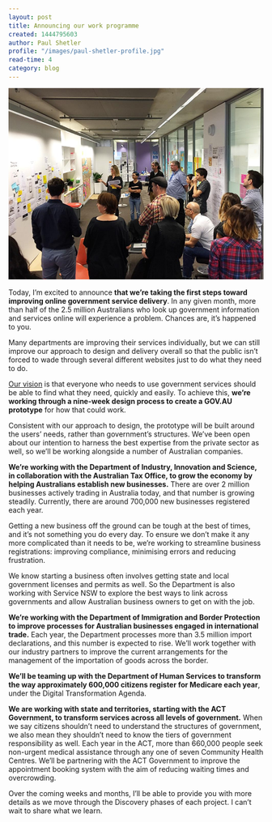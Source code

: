 ```yaml
---
layout: post
title: Announcing our work programme
created: 1444795603
author: Paul Shetler
profile: "/images/paul-shetler-profile.jpg"
read-time: 4
category: blog
---
```

![ ](/images/blog-banners/announcing-work-programme.jpg)

Today, I’m excited to announce **that we’re taking the first steps toward improving online government service delivery**. In any given month, more than half of the 2.5 million Australians who look up government information and services online will experience a problem. Chances are, it’s happened to you.

Many departments are improving their services individually, but we can still improve our approach to design and delivery overall so that the public isn’t forced to wade through several different websites just to do what they need to do.

[Our vision](http://www.slideshare.net/DTO-slides/ceda-presentation) is that everyone who needs to use government services should be able to find what they need, quickly and easily. To achieve this, **we’re working through a nine-week design process to create a GOV.AU prototype** for how that could work.

Consistent with our approach to design, the prototype will be built around the users’ needs, rather than government’s structures. We’ve been open about our intention to harness the best expertise from the private sector as well, so we’ll be working alongside a number of Australian companies.

**We’re working with the Department of Industry, Innovation and Science, in collaboration with the Australian Tax Office, to grow the economy by helping Australians establish new businesses.** There are over 2 million businesses actively trading in Australia today, and that number is growing steadily. Currently, there are around 700,000 new businesses registered each year.

Getting a new business off the ground can be tough at the best of times, and it’s not something you do every day. To ensure we don’t make it any more complicated than it needs to be, we’re working to streamline business registrations: improving compliance, minimising errors and reducing frustration.

We know starting a business often involves getting state and local government licenses and permits as well. So the Department is also working with Service NSW to explore the best ways to link across governments and allow Australian business owners to get on with the job.

**We’re working with the Department of Immigration and Border Protection to improve processes for Australian businesses engaged in international trade.** Each year, the Department processes more than 3.5 million import declarations, and this number is expected to rise. We’ll work together with our industry partners to improve the current arrangements for the management of the importation of goods across the border.

**We’ll be teaming up with the Department of Human Services to transform the way approximately 600,000 citizens register for Medicare each year**, under the Digital Transformation Agenda.

**We are working with state and territories, starting with the ACT Government, to transform services across all levels of government.** When we say citizens shouldn’t need to understand the structures of government, we also mean they shouldn’t need to know the tiers of government responsibility as well. Each year in the ACT, more than 660,000 people seek non-urgent medical assistance through any one of seven Community Health Centres. We’ll be partnering with the ACT Government to improve the appointment booking system with the aim of reducing waiting times and overcrowding.

Over the coming weeks and months, I’ll be able to provide you with more details as we move through the Discovery phases of each project. I can’t wait to share what we learn.

